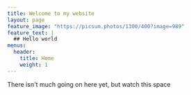 ```yaml
---
title: Welcome to my website
layout: page
feature_image: "https://picsum.photos/1300/400?image=989"
feature_text: |
  ## Hello world
menus:
  header:
    title: Home
    weight: 1
---
```


There isn't much going on here yet, but watch this space
